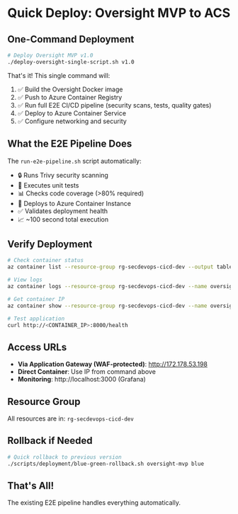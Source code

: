 # Quick Deploy: Oversight MVP to ACS

## One-Command Deployment

```bash
# Deploy Oversight MVP v1.0
./deploy-oversight-single-script.sh v1.0
```

That's it! This single command will:
1. ✅ Build the Oversight Docker image
2. ✅ Push to Azure Container Registry
3. ✅ Run full E2E CI/CD pipeline (security scans, tests, quality gates)
4. ✅ Deploy to Azure Container Service
5. ✅ Configure networking and security

## What the E2E Pipeline Does

The `run-e2e-pipeline.sh` script automatically:
- 🔒 Runs Trivy security scanning
- 🧪 Executes unit tests  
- 📊 Checks code coverage (>80% required)
- 🚀 Deploys to Azure Container Instance
- ✅ Validates deployment health
- 📈 ~100 second total execution

## Verify Deployment

```bash
# Check container status
az container list --resource-group rg-secdevops-cicd-dev --output table

# View logs
az container logs --resource-group rg-secdevops-cicd-dev --name oversight-mvp-test

# Get container IP
az container show --resource-group rg-secdevops-cicd-dev --name oversight-mvp-test --query ipAddress.ip -o tsv

# Test application
curl http://<CONTAINER_IP>:8000/health
```

## Access URLs

- **Via Application Gateway (WAF-protected)**: http://172.178.53.198
- **Direct Container**: Use IP from command above
- **Monitoring**: http://localhost:3000 (Grafana)

## Resource Group
All resources are in: `rg-secdevops-cicd-dev`

## Rollback if Needed

```bash
# Quick rollback to previous version
./scripts/deployment/blue-green-rollback.sh oversight-mvp blue
```

## That's All! 
The existing E2E pipeline handles everything automatically.